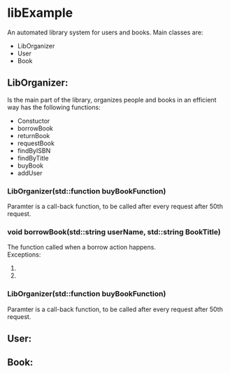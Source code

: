 <h1>libExample</h1>
An automated library system for users and books.
Main classes are:
<ul>
<li>LibOrganizer</li>
<li>User</li>
<li>Book</li>
</ul>
<div>
<h2>LibOrganizer:</h2>
Is the main part of the library, organizes people and books in an efficient way has the following functions:
<ul>
<li>Constuctor</li>
<li>borrowBook</li>
<li>returnBook</li>
<li>requestBook</li>
<li>findByISBN</li>
<li>findByTitle</li>
<li>buyBook</li>
<li>addUser</li>
</ul>
   <span>
  <h3>LibOrganizer(std::function<void(Book book)> buyBookFunction)</h3>
    <p>Paramter is a call-back function, to be called after every request after 50th request.</p>
  <h3>void borrowBook(std::string userName, std::string BookTitle)</h3>
    <p>The function called when a borrow action happens.<br/>
    Exceptions:
    <ol>
      <li></li>
      <li></li>
    </ol>
  <h3>LibOrganizer(std::function<void(Book book)> buyBookFunction)</h3>
    <p>Paramter is a call-back function, to be called after every request after 50th request.</p>
</div>
<div>
<h2>User:</h2>
<h2>Book:</h2>
